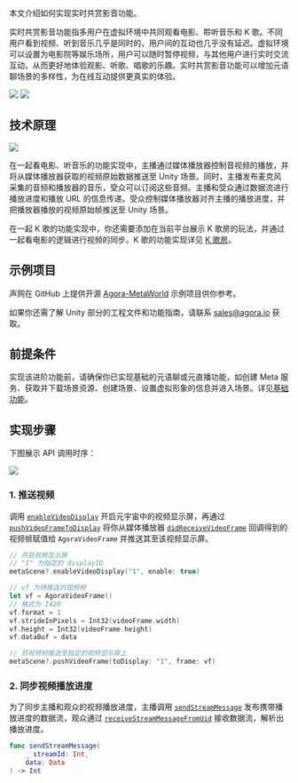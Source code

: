 本文介绍如何实现实时共赏影音功能。

实时共赏影音功能指多用户在虚拟环境中共同观看电影、聆听音乐和 K 歌。不同用户看到视频、听到音乐几乎是同时的，用户间的互动也几乎没有延迟。虚拟环境可以设置为电影院等娱乐场所，用户可以随时暂停视频，与其他用户进行实时交流互动，从而更好地体验观影、听歌、唱歌的乐趣。实时共赏影音功能可以增加元语聊场景的多样性，为在线互动提供更真实的体验。

![](https://web-cdn.agora.io/docs-files/1679563308898)
![](https://web-cdn.agora.io/docs-files/1679563317645)

## 技术原理

![](https://web-cdn.agora.io/docs-files/1680256359442)

在一起看电影、听音乐的功能实现中，主播通过媒体播放器控制音视频的播放，并将从媒体播放器获取的视频原始数据推送至 Unity 场景。同时，主播发布麦克风采集的音频和播放器的音乐，受众可以订阅这些音频。主播和受众通过数据流进行播放进度和播放 URL 的信息传递。受众控制媒体播放器对齐主播的播放进度，并把播放器播放的视频原始帧推送至 Unity 场景。

在一起 K 歌的功能实现中，你还需要添加在当前平台展示 K 歌房的玩法，并通过一起看电影的逻辑进行视频的同步。K 歌的功能实现详见 [K 歌房](https://docs.agora.io/cn/online-ktv/ktv_overview)。

## 示例项目

声网在 GitHub 上提供开源 [Agora-MetaWorld](https://github.com/AgoraIO-Community/Agora-MetaWorld/tree/dev_metasdk1.0) 示例项目供你参考。

如果你还需了解 Unity 部分的工程文件和功能指南，请联系 [sales@agora.io](mailto:sales@agora.io) 获取。


## 前提条件

实现该进阶功能前，请确保你已实现基础的元语聊或元直播功能，如创建 Meta 服务、获取并下载场景资源、创建场景、设置虚拟形象的信息并进入场景。详见[基础功能](https://docs.agora.io/cn/metaworld/mw_integration_metachat_android?platform=All%20Platforms)。

## 实现步骤

下图展示 API 调用时序：

![](https://web-cdn.agora.io/docs-files/1688115367827)

### 1. 推送视频

调用 [`enableVideoDisplay`](https://docs.agora.io/cn/metaworld/api_ref_ios?platform=All%20Platforms#enablevideodisplay) 开启元宇宙中的视频显示屏，再通过 [`pushVideoFrameToDisplay`](https://docs.agora.io/cn/metaworld/api_ref_ios?platform=All%20Platforms#pushvideoframetodisplay) 将你从媒体播放器 [`didReceiveVideoFrame`](https://docs.agora.io/cn/live-streaming-premium-4.x/API%20Reference/ios_ng/API/toc_video_observer.html?platform=iOS#callback_ivideoframeobserver_onframe) 回调得到的视频帧赋值给 `AgoraVideoFrame` 并推送其至该视频显示屏。

```swift
// 开启视频显示屏
// "1" 为指定的 displayID
metaScene?.enableVideoDisplay("1", enable: true)

// vf 为待推送的视频帧
let vf = AgoraVideoFrame()
// 格式为 I420
vf.format = 1
vf.strideInPixels = Int32(videoFrame.width)
vf.height = Int32(videoFrame.height)
vf.dataBuf = data

// 将视频帧推送至指定的视频显示屏上
metaScene?.pushVideoFrame(toDisplay: "1", frame: vf)
```

### 2. 同步视频播放进度

为了同步主播和观众的视频播放进度，主播调用 [`sendStreamMessage`](https://docs-preprod.agora.io/cn/live-streaming-premium-4.x/API%20Reference/ios_ng/API/toc_network.html#api_irtcengine_sendstreammessage) 发布携带播放进度的数据流，观众通过 [`receiveStreamMessageFromUid`](https://docs-preprod.agora.io/cn/live-streaming-premium-4.x/API%20Reference/ios_ng/API/toc_stream_management.html#callback_irtcengineeventhandler_onstreammessage) 接收数据流，解析出播放进度。

```swift
func sendStreamMessage(
    _ streamId: Int,
    data: Data
) -> Int
```